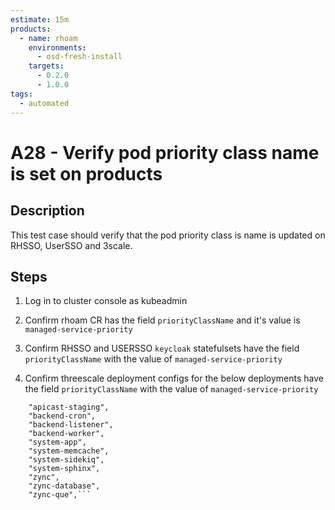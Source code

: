 ```yaml
---
estimate: 15m
products:
  - name: rhoam
    environments:
      - osd-fresh-install
    targets:
      - 0.2.0
	  - 1.0.0
tags:
  - automated
---
```


# A28 - Verify pod priority class name is set on products

## Description

This test case should verify that the pod priority class is name is updated on RHSSO, UserSSO and 3scale.

## Steps

1. Log in to cluster console as kubeadmin

2. Confirm rhoam CR has the field `priorityClassName` and it's value is `managed-service-priority`

3. Confirm RHSSO and USERSSO `keycloak` statefulsets have the field `priorityClassName` with the value of `managed-service-priority`

4. Confirm threescale deployment configs for the below deployments have the field `priorityClassName` with the value of `managed-service-priority`

````"apicast-production",
   	"apicast-staging",
   	"backend-cron",
   	"backend-listener",
   	"backend-worker",
   	"system-app",
   	"system-memcache",
   	"system-sidekiq",
   	"system-sphinx",
   	"zync",
   	"zync-database",
   	"zync-que",```
````
